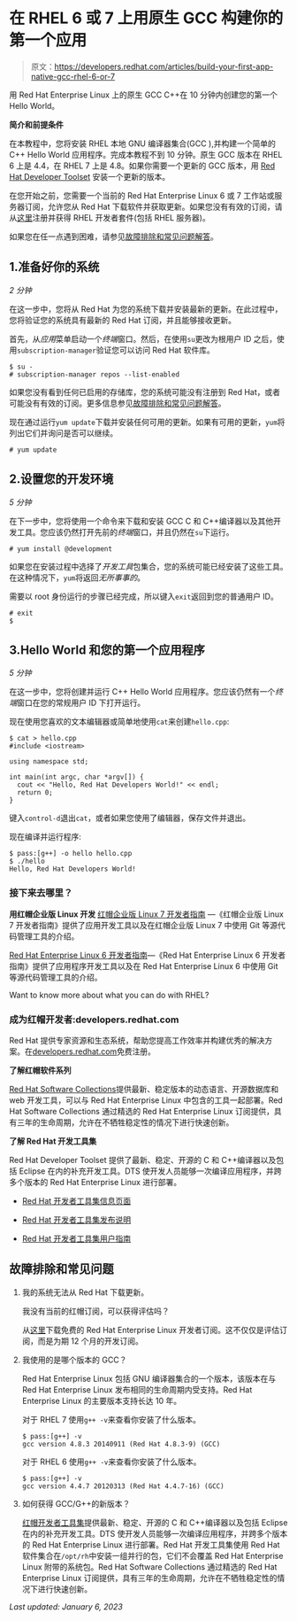 # 在 RHEL 6 或 7 上用原生 GCC 构建你的第一个应用

> 原文：<https://developers.redhat.com/articles/build-your-first-app-native-gcc-rhel-6-or-7>

用 Red Hat Enterprise Linux 上的原生 GCC C++在 10 分钟内创建您的第一个 Hello World。

**简介和前提条件**

在本教程中，您将安装 RHEL 本地 GNU 编译器集合(GCC ),并构建一个简单的 C++ Hello World 应用程序。完成本教程不到 10 分钟。原生 GCC 版本在 RHEL 6 上是 4.4，在 RHEL 7 上是 4.8。如果你需要一个更新的 GCC 版本，用 [Red Hat Developer Toolset](https://developers.redhat.com/products/developertoolset/overview/) 安装一个更新的版本。

在您开始之前，您需要一个当前的 Red Hat Enterprise Linux 6 或 7 工作站或服务器订阅，允许您从 Red Hat 下载软件并获取更新。如果您没有有效的订阅，请从[这里](/downloads)注册并获得 RHEL 开发者套件(包括 RHEL 服务器)。

如果您在任一点遇到困难，请参见[故障排除和常见问题解答](#TroubleshootingandFAQ)。

## 1.准备好你的系统

*2 分钟*

在这一步中，您将从 Red Hat 为您的系统下载并安装最新的更新。在此过程中，您将验证您的系统具有最新的 Red Hat 订阅，并且能够接收更新。

首先，从*应用*菜单启动一个*终端*窗口。然后，在使用`su`更改为根用户 ID 之后，使用`subscription-manager`验证您可以访问 Red Hat 软件库。

```
$ su -
# subscription-manager repos --list-enabled
```

如果您没有看到任何已启用的存储库，您的系统可能没有注册到 Red Hat，或者可能没有有效的订阅。更多信息参见[故障排除和常见问题解答](#TroubleshootingandFAQ)。

现在通过运行`yum update`下载并安装任何可用的更新。如果有可用的更新，`yum`将列出它们并询问是否可以继续。

`# yum update`

## 2.设置您的开发环境

*5 分钟*

在下一步中，您将使用一个命令来下载和安装 GCC C 和 C++编译器以及其他开发工具。您应该仍然打开先前的*终端*窗口，并且仍然在`su`下运行。

`# yum install @development`

如果您在安装过程中选择了*开发工具*包集合，您的系统可能已经安装了这些工具。在这种情况下，`yum`将返回*无所事事的*。

需要以 root 身份运行的步骤已经完成，所以键入`exit`返回到您的普通用户 ID。

```
# exit
$
```

## 3.Hello World 和您的第一个应用程序

*5 分钟*

在这一步中，您将创建并运行 C++ Hello World 应用程序。您应该仍然有一个*终端*窗口在您的常规用户 ID 下打开运行。

现在使用您喜欢的文本编辑器或简单地使用`cat`来创建`hello.cpp`:

```
$ cat > hello.cpp
#include <iostream>

using namespace std;

int main(int argc, char *argv[]) {
  cout << "Hello, Red Hat Developers World!" << endl;
  return 0;
}
```

键入`control-d`退出`cat`，或者如果您使用了编辑器，保存文件并退出。

现在编译并运行程序:

```
$ pass:[g++] -o hello hello.cpp
$ ./hello
Hello, Red Hat Developers World!
```

### 接下来去哪里？

**用红帽企业版 Linux 开发**
[红帽企业版 Linux 7 开发者指南](https://access.redhat.com/documentation/en-us/red_hat_enterprise_linux/7/html/developer_guide/index) —《红帽企业版 Linux 7 开发者指南》提供了应用开发工具以及在红帽企业版 Linux 7 中使用 Git 等源代码管理工具的介绍。

[Red Hat Enterprise Linux 6 开发者指南](https://access.redhat.com/documentation/en-us/red_hat_enterprise_linux/6/html/developer_guide/index)—《Red Hat Enterprise Linux 6 开发者指南》提供了应用程序开发工具以及在 Red Hat Enterprise Linux 6 中使用 Git 等源代码管理工具的介绍。

Want to know more about what you can do with RHEL?

### 成为红帽开发者:developers.redhat.com

Red Hat 提供专家资源和生态系统，帮助您提高工作效率并构建优秀的解决方案。在[developers.redhat.com](/)免费注册。

**了解红帽软件系列**

[Red Hat Software Collections](https://access.redhat.com/products/Red_Hat_Enterprise_Linux/Developer/#dev-page=5)提供最新、稳定版本的动态语言、开源数据库和 web 开发工具，可以与 Red Hat Enterprise Linux 中包含的工具一起部署。Red Hat Software Collections 通过精选的 Red Hat Enterprise Linux 订阅提供，具有三年的生命周期，允许在不牺牲稳定性的情况下进行快速创新。

**了解 Red Hat 开发工具集**

Red Hat Developer Toolset 提供了最新、稳定、开源的 C 和 C++编译器以及包括 Eclipse 在内的补充开发工具。DTS 使开发人员能够一次编译应用程序，并跨多个版本的 Red Hat Enterprise Linux 进行部署。

*   [Red Hat 开发者工具集信息页面](https://developers.redhat.com/products/developertoolset/overview/)

*   [Red Hat 开发者工具集发布说明](https://access.redhat.com/documentation/en/red-hat-developer-toolset/)

*   [Red Hat 开发者工具集用户指南](https://access.redhat.com/documentation/en/red-hat-developer-toolset/)

## 故障排除和常见问题

1.  我的系统无法从 Red Hat 下载更新。

    我没有当前的红帽订阅，可以获得评估吗？

    从[这里](https://developers.redhat.com/products/rhel/download/)下载免费的 Red Hat Enterprise Linux 开发者订阅。这不仅仅是评估订阅，而是为期 12 个月的开发订阅。

2.  我使用的是哪个版本的 GCC？

    Red Hat Enterprise Linux 包括 GNU 编译器集合的一个版本，该版本在与 Red Hat Enterprise Linux 发布相同的生命周期内受支持。Red Hat Enterprise Linux 的主要版本支持长达 10 年。

    对于 RHEL 7 使用`g++ -v`来查看你安装了什么版本。

    ```
    $ pass:[g++] -v
    gcc version 4.8.3 20140911 (Red Hat 4.8.3-9) (GCC)
    ```

    对于 RHEL 6 使用`g++ -v`来查看你安装了什么版本。

    ```
    $ pass:[g++] -v
    gcc version 4.4.7 20120313 (Red Hat 4.4.7-16) (GCC)

    ```

3.  如何获得 GCC/G++的新版本？

    [红帽开发者工具集](https://developers.redhat.com/products/developertoolset/overview/)提供最新、稳定、开源的 C 和 C++编译器以及包括 Eclipse 在内的补充开发工具。DTS 使开发人员能够一次编译应用程序，并跨多个版本的 Red Hat Enterprise Linux 进行部署。Red Hat 开发工具集使用 Red Hat 软件集合在`/opt/rh`中安装一组并行的包，它们不会覆盖 Red Hat Enterprise Linux 附带的系统包。Red Hat Software Collections 通过精选的 Red Hat Enterprise Linux 订阅提供，具有三年的生命周期，允许在不牺牲稳定性的情况下进行快速创新。

*Last updated: January 6, 2023*